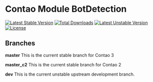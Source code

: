 Contao Module BotDetection 
==========================
[![Latest Stable Version](https://poser.pugx.org/bugbuster/botdetection/v/stable.svg)](https://packagist.org/packages/bugbuster/botdetection) [![Total Downloads](https://poser.pugx.org/bugbuster/botdetection/downloads.svg)](https://packagist.org/packages/bugbuster/botdetection) [![Latest Unstable Version](https://poser.pugx.org/bugbuster/botdetection/v/unstable.svg)](https://packagist.org/packages/bugbuster/botdetection) [![License](https://poser.pugx.org/bugbuster/botdetection/license.svg)](https://packagist.org/packages/bugbuster/botdetection)

## Branches

**master** This is the current stable branch for Contao 3

**master_c2** This is the current stable branch for Contao 2

**dev** This is the current unstable upstream development branch.

